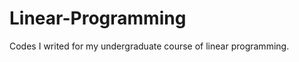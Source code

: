 Linear-Programming
==================

Codes I writed for my undergraduate course of linear programming.
